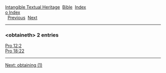 [Intangible Textual Heritage](../../index)  [Bible](../index) 
[Index](index)   
[o Index](_o_)  
  [Previous](c07959)  [Next](c07961) 

------------------------------------------------------------------------

### &lt;obtaineth&gt; 2 entries

[Pro 12:2](../kjv/pro012.htm#002)  
[Pro 18:22](../kjv/pro018.htm#022)  

------------------------------------------------------------------------

[Next: obtaining (1)](c07961)
